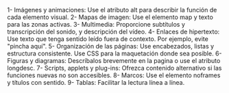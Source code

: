 1- Imágenes y animaciones: Use el atributo alt para describir la función de cada elemento visual.
2- Mapas de imagen: Use el elemento map y texto para las zonas activas.
3- Multimedia: Proporcione subtítulos y transcripción del sonido, y descripción del vídeo.
4- Enlaces de hipertexto: Use texto que tenga sentido leído fuera de contexto. Por ejemplo, evite "pincha aquí".
5- Organización de las páginas: Use encabezados, listas y estructura consistente. Use CSS para la maquetación donde sea posible.
6- Figuras y diagramas: Descríbalos brevemente en la pagina o use el atributo longdesc.
7- Scripts, applets y plug-ins: Ofrezca contenido alternativo si las funciones nuevas no son accesibles.
8- Marcos: Use el elemento noframes y títulos con sentido.
9- Tablas: Facilitar la lectura línea a línea. 
